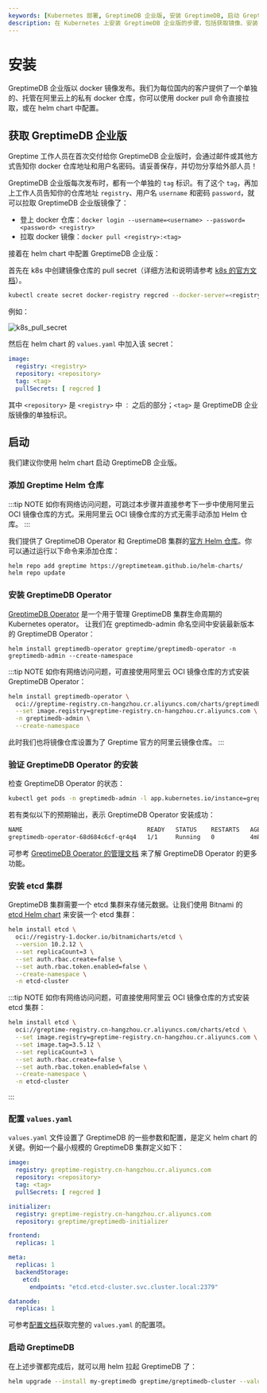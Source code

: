 ```yaml
---
keywords: [Kubernetes 部署, GreptimeDB 企业版, 安装 GreptimeDB, 启动 GreptimeDB, 私有 docker 仓库, helm chart]
description: 在 Kubernetes 上安装 GreptimeDB 企业版的步骤，包括获取镜像、安装 GreptimeDB Operator 和 etcd 集群、配置 values.yaml 和启动 GreptimeDB。
---
```


# 安装

GreptimeDB 企业版以 docker 镜像发布。我们为每位国内的客户提供了一个单独的、托管在阿里云上的私有 docker 仓库，你可以使用 docker pull 命令直接拉取，或在 helm chart 中配置。

## 获取 GreptimeDB 企业版

Greptime 工作人员在首次交付给你 GreptimeDB 企业版时，会通过邮件或其他方式告知你 docker 仓库地址和用户名密码。请妥善保存，并切勿分享给外部人员！

GreptimeDB 企业版每次发布时，都有一个单独的 `tag` 标识。有了这个 `tag`，再加上工作人员告知你的仓库地址 `registry`、用户名 `username` 和密码 `password`，就可以拉取 GreptimeDB 企业版镜像了：

- 登上 docker 仓库：`docker login --username=<username> --password=<password> <registry>`
- 拉取 docker 镜像：`docker pull <registry>:<tag>`

接着在 helm chart 中配置 GreptimeDB 企业版：

首先在 k8s 中创建镜像仓库的 pull secret（详细方法和说明请参考 [k8s 的官方文档](https://kubernetes.io/docs/tasks/configure-pod-container/pull-image-private-registry/)）。

```bash
kubectl create secret docker-registry regcred --docker-server=<registry> --docker-username=<username> --docker-password=<password>
```

例如：

![k8s_pull_secret](/k8s-pull-secret.jpg)

然后在 helm chart 的 `values.yaml` 中加入该 secret：

```yaml
image:
  registry: <registry>
  repository: <repository>
  tag: <tag>
  pullSecrets: [ regcred ]
```

其中 `<repository>` 是 `<registry>` 中 `：` 之后的部分；`<tag>` 是 GreptimeDB 企业版镜像的单独标识。

## 启动

我们建议你使用 helm chart 启动 GreptimeDB 企业版。

### 添加 Greptime Helm 仓库

:::tip NOTE
如你有网络访问问题，可跳过本步骤并直接参考下一步中使用阿里云 OCI 镜像仓库的方式。采用阿里云 OCI 镜像仓库的方式无需手动添加 Helm 仓库。
:::

我们提供了 GreptimeDB Operator 和 GreptimeDB 集群的[官方 Helm 仓库](https://github.com/GreptimeTeam/helm-charts)。你可以通过运行以下命令来添加仓库：

```bash
helm repo add greptime https://greptimeteam.github.io/helm-charts/
helm repo update
```

### 安装 GreptimeDB Operator

[GreptimeDB Operator](https://github.com/GrepTimeTeam/greptimedb-operator) 是一个用于管理 GreptimeDB 集群生命周期的 Kubernetes operator。
让我们在 greptimedb-admin 命名空间中安装最新版本的 GreptimeDB Operator：

```shell
helm install greptimedb-operator greptime/greptimedb-operator -n greptimedb-admin --create-namespace
```

:::tip NOTE
如你有网络访问问题，可直接使用阿里云 OCI 镜像仓库的方式安装 GreptimeDB Operator：
```bash
helm install greptimedb-operator \
  oci://greptime-registry.cn-hangzhou.cr.aliyuncs.com/charts/greptimedb-operator \
  --set image.registry=greptime-registry.cn-hangzhou.cr.aliyuncs.com \
  -n greptimedb-admin \
  --create-namespace
```
此时我们也将镜像仓库设置为了 Greptime 官方的阿里云镜像仓库。
:::

### 验证 GreptimeDB Operator 的安装

检查 GreptimeDB Operator 的状态：

```bash
kubectl get pods -n greptimedb-admin -l app.kubernetes.io/instance=greptimedb-operator
```

若有类似以下的预期输出，表示 GreptimeDB Operator 安装成功：

```bash
NAME                                   READY   STATUS    RESTARTS   AGE
greptimedb-operator-68d684c6cf-qr4q4   1/1     Running   0          4m8s
```

可参考 [GreptimeDB Operator 的管理文档](/user-guide/deployments/deploy-on-kubernetes/greptimedb-operator-management.md) 来了解 GreptimeDB Operator 的更多功能。

### 安装 etcd 集群

GreptimeDB 集群需要一个 etcd 集群来存储元数据。让我们使用 Bitnami 的 [etcd Helm chart](https://github.com/bitnami/charts/tree/main/bitnami/etcd) 来安装一个 etcd 集群：

```bash
helm install etcd \
  oci://registry-1.docker.io/bitnamicharts/etcd \
  --version 10.2.12 \
  --set replicaCount=3 \
  --set auth.rbac.create=false \
  --set auth.rbac.token.enabled=false \
  --create-namespace \
  -n etcd-cluster
```

:::tip NOTE
如你有网络访问问题，可直接使用阿里云 OCI 镜像仓库的方式安装 etcd 集群：

```bash
helm install etcd \
  oci://greptime-registry.cn-hangzhou.cr.aliyuncs.com/charts/etcd \
  --set image.registry=greptime-registry.cn-hangzhou.cr.aliyuncs.com \
  --set image.tag=3.5.12 \
  --set replicaCount=3 \
  --set auth.rbac.create=false \
  --set auth.rbac.token.enabled=false \
  --create-namespace \
  -n etcd-cluster
```

:::

### 配置 `values.yaml`

`values.yaml` 文件设置了 GreptimeDB 的一些参数和配置，是定义 helm chart 的关键。例如一个最小规模的 GreptimeDB 集群定义如下：

```yaml
image:
  registry: greptime-registry.cn-hangzhou.cr.aliyuncs.com
  repository: <repository>
  tag: <tag>
  pullSecrets: [ regcred ]

initializer:
  registry: greptime-registry.cn-hangzhou.cr.aliyuncs.com
  repository: greptime/greptimedb-initializer

frontend:
  replicas: 1

meta:
  replicas: 1
  backendStorage:
    etcd:
      endpoints: "etcd.etcd-cluster.svc.cluster.local:2379"

datanode:
  replicas: 1
```

可参考[配置文档](/user-guide/deployments/deploy-on-kubernetes/common-helm-chart-configurations.md)获取完整的 `values.yaml` 的配置项。

### 启动 GreptimeDB

在上述步骤都完成后，就可以用 helm 拉起 GreptimeDB 了：

```bash
helm upgrade --install my-greptimedb greptime/greptimedb-cluster --values /path/to/values.yaml
```



